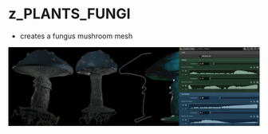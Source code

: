 # z_PLANTS_FUNGI
- creates a fungus mushroom mesh

![z_PLANTS_FUNGI](https://raw.githubusercontent.com/CorvaeOboro/zenv/master/hip/z_PLANTS_FUNGI/z_PLANTS_FUNGI.jpg?raw=true "z_PLANTS_FUNGI")

